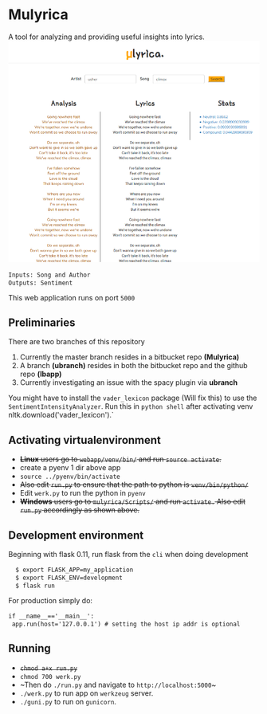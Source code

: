 # Mulyrica
A tool for analyzing and providing useful insights into lyrics. 
![Mulyrica](mulyrica.png)
```
Inputs: Song and Author
Outputs: Sentiment 
```
This web application runs on port `5000`

## Preliminaries
There are two branches of this repository
 1. Currently the master branch resides in a bitbucket repo **(Mulyrica)**
 2. A branch **(ubranch)** resides in both the bitbucket repo and the github repo **(lbapp)**
 3. Currently investigating an issue with the spacy plugin via **ubranch**

You might have to install the `vader_lexicon` package (Will fix this) to use the
`SentimentIntensityAnalyzer`.
Run this in `python shell` after activating venv` `nltk.download('vader_lexicon').`

## Activating virtualenvironment
- ~~**Linux** users go to `webapp/venv/bin/` and run `source activate`.~~
- create a pyenv 1 dir above app
- `source ../pyenv/bin/activate`
- ~~Also edit `run.py` to ensure that the path to python is `venv/bin/python/`~~
- Edit `werk.py` to run the python in `pyenv`
- ~~**Windows** users go to `mulyrica/Scripts/` and run `activate.`
Also edit `run.py` accordingly as shown above.~~

## Development environment
Beginning with flask 0.11, run flask from the `cli` when doing development
```
  $ export FLASK_APP=my_application
  $ export FLASK_ENV=development
  $ flask run
```
For production simply do:
 ```
if __name__=='__main__':
  app.run(host='127.0.0.1') # setting the host ip addr is optional
```
## Running
- ~~`chmod a+x run.py`~~
- `chmod 700 werk.py`
- ~Then do `./run.py` and navigate to `http://localhost:5000`~
- `./werk.py` to run app on `werkzeug` server.
- `./guni.py` to run on `gunicorn`.

